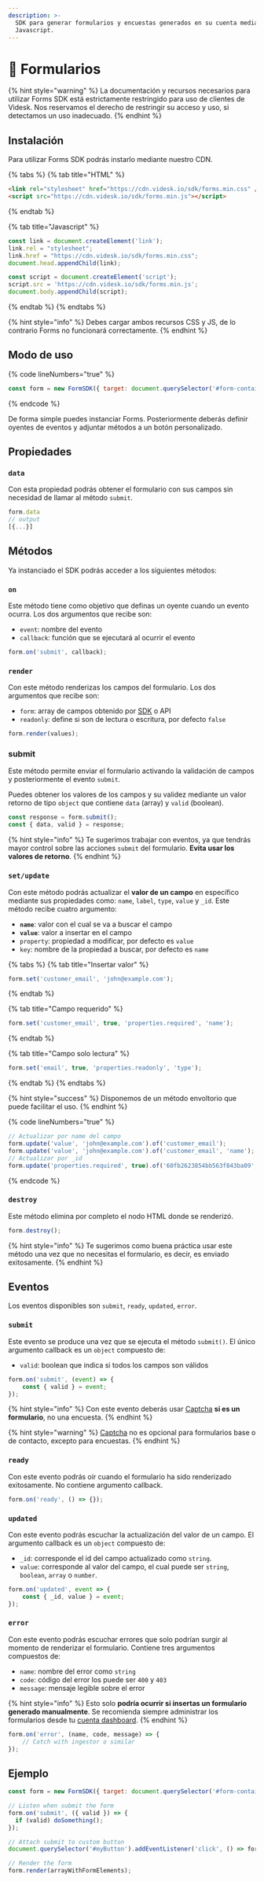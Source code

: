 ```yaml
---
description: >-
  SDK para generar formularios y encuestas generados en su cuenta mediante
  Javascript.
---
```


# 📄 Formularios

{% hint style="warning" %}
La documentación y recursos necesarios para utilizar Forms SDK está estrictamente restringido para uso de clientes de Videsk. Nos reservamos el derecho de restringir su acceso y uso, si detectamos un uso inadecuado.
{% endhint %}

## Instalación

Para utilizar Forms SDK podrás instarlo mediante nuestro CDN.

{% tabs %}
{% tab title="HTML" %}
```html
<link rel="stylesheet" href="https://cdn.videsk.io/sdk/forms.min.css" />
<script src="https://cdn.videsk.io/sdk/forms.min.js"></script>
```
{% endtab %}

{% tab title="Javascript" %}
```javascript
const link = document.createElement('link');
link.rel = "stylesheet";
link.href = "https://cdn.videsk.io/sdk/forms.min.css";
document.head.appendChild(link);

const script = document.createElement('script');
script.src = 'https://cdn.videsk.io/sdk/forms.min.js';
document.body.appendChild(script);
```
{% endtab %}
{% endtabs %}

{% hint style="info" %}
Debes cargar ambos recursos CSS y JS, de lo contrario Forms no funcionará correctamente.
{% endhint %}

## Modo de uso

{% code lineNumbers="true" %}
```javascript
const form = new FormSDK({ target: document.querySelector('#form-container') });
```
{% endcode %}

De forma simple puedes instanciar Forms. Posteriormente deberás definir oyentes de eventos y adjuntar métodos a un botón personalizado.

## Propiedades

### `data`

Con esta propiedad podrás obtener el formulario con sus campos sin necesidad de llamar al método `submit`.

```javascript
form.data
// output
[{...}]
```

## Métodos

Ya instanciado el SDK podrás acceder a los siguientes métodos:

### `on`

Este método tiene como objetivo que definas un oyente cuando un evento ocurra. Los dos argumentos que recibe son:

* `event`: nombre del evento
* `callback`: función que se ejecutará al ocurrir el evento

```javascript
form.on('submit', callback);
```

### `render`

Con este método renderizas los campos del formulario. Los dos argumentos que recibe son:

* `form`: array de campos obtenido por [SDK](phone.md#obtener-formulario) o API
* `readonly`: define si son de lectura o escritura, por defecto `false`

```javascript
form.render(values);
```

### submit

Este método permite enviar el formulario activando la validación de campos y posteriormente el evento `submit`.

Puedes obtener los valores de los campos y su validez mediante un valor retorno de tipo `object` que contiene `data` (array) y `valid` (boolean).

```javascript
const response = form.submit();
const { data, valid } = response;
```

{% hint style="info" %}
Te sugerimos trabajar con eventos, ya que tendrás mayor control sobre las acciones `submit` del formulario. **Evita usar los valores de retorno**.
{% endhint %}

### `set/update`

Con este método podrás actualizar el **valor de un campo** en específico mediante sus propiedades como: `name`, `label`, `type`, `value` y `_id`. Este método recibe cuatro argumento:

* **`name`**: valor con el cual se va a buscar el campo
* **`value`**: valor a insertar en el campo
* `property`: propiedad a modificar, por defecto es `value`
* `key`: nombre de la propiedad a buscar, por defecto es `name`

{% tabs %}
{% tab title="Insertar valor" %}
```javascript
form.set('customer_email', 'john@example.com');
```
{% endtab %}

{% tab title="Campo requerido" %}
```javascript
form.set('customer_email', true, 'properties.required', 'name');
```
{% endtab %}

{% tab title="Campo solo lectura" %}
```javascript
form.set('email', true, 'properties.readonly', 'type');
```
{% endtab %}
{% endtabs %}

{% hint style="success" %}
Disponemos de un método envoltorio que puede facilitar el uso.
{% endhint %}

{% code lineNumbers="true" %}
```javascript
// Actualizar por name del campo
form.update('value', 'john@example.com').of('customer_email');
form.update('value', 'john@example.com').of('customer_email', 'name');
// Actualizar por _id
form.update('properties.required', true).of('60fb2623854bb563f843ba09', '_id');
```
{% endcode %}

### `destroy`

Este método elimina por completo el nodo HTML donde se renderizó.

```javascript
form.destroy();
```

{% hint style="info" %}
Te sugerimos como buena práctica usar este método una vez que no necesitas el formulario, es decir, es enviado exitosamente.
{% endhint %}

## Eventos

Los eventos disponibles son `submit`, `ready`, `updated`, `error`.

### `submit`

Este evento se produce una vez que se ejecuta el método `submit()`. El único argumento callback es un `object` compuesto de:

* `valid`: boolean que indica si todos los campos son válidos

```javascript
form.on('submit', (event) => {
    const { valid } = event;
});
```

{% hint style="info" %}
Con este evento deberás usar [Captcha](captcha.md) **si es un formulario**, no una encuesta.
{% endhint %}

{% hint style="warning" %}
[Captcha](captcha.md) no es opcional para formularios base o de contacto, excepto para encuestas.
{% endhint %}

### `ready`

Con este evento podrás oír cuando el formulario ha sido renderizado exitosamente. No contiene argumento callback.

```javascript
form.on('ready', () => {});
```

### `updated`

Con este evento podrás escuchar la actualización del valor de un campo. El argumento callback es un `object` compuesto de:

* `_id`: corresponde el id del campo actualizado como `string`.
* `value`: corresponde al valor del campo, el cual puede ser `string`, `boolean`, `array` o `number`.

```javascript
form.on('updated', event => {
    const { _id, value } = event;
});
```

### `error`

Con este evento podrás escuchar errores que solo podrían surgir al momento de renderizar el formulario. Contiene tres argumentos compuestos de:

* `name`: nombre del error como `string`
* `code`: código del error los puede ser `400` y `403`
* `message`: mensaje legible sobre el error

{% hint style="info" %}
Esto solo **podría ocurrir si insertas un formulario generado manualmente**. Se recomienda siempre administrar los formularios desde tu [cuenta dashboard](https://app.videsk.io/forms).
{% endhint %}

```javascript
form.on('error', (name, code, message) => {
    // Catch with ingestor o similar
});
```

## Ejemplo

```javascript
const form = new FormSDK({ target: document.querySelector('#form-container') });

// Listen when submit the form
form.on('submit', ({ valid }) => {
  if (valid) doSomething();
});

// Attach submit to custom button
document.querySelector('#myButton').addEventListener('click', () => form.submit());

// Render the form
form.render(arrayWithFormElements);
```
